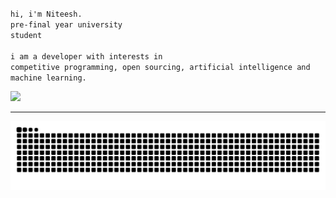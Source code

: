 <code>hi, i'm Niteesh.</code><br>
<code>pre-final year university student</code><br><br>
<code>i am a developer with interests in competitive programming, open sourcing, artificial intelligence and machine learning.</code><br>

![](https://komarev.com/ghpvc/?username=NiteeshL&base=0&color=ED8796)<br>

---
<picture>
  <source media="(prefers-color-scheme: dark)" srcset="https://raw.githubusercontent.com/NiteeshL/NiteeshL/output/github-contribution-grid-snake-dark.svg">
  <source media="(prefers-color-scheme: light)" srcset="https://raw.githubusercontent.com/NiteeshL/NiteeshL/output/github-contribution-grid-snake.svg">
  <img alt="github contribution grid snake animation" src="https://raw.githubusercontent.com/NiteeshL/NiteeshL/output/github-contribution-grid-snake.svg">
</picture>
